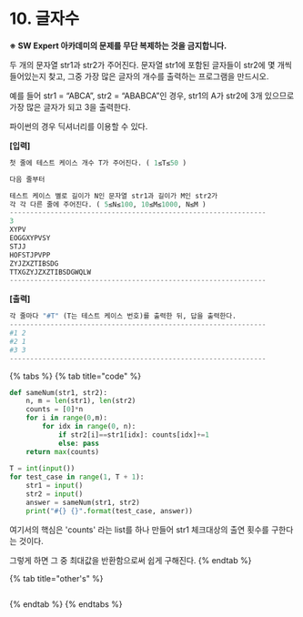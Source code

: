 # 10. 글자수

 **※ SW Expert 아카데미의 문제를 무단 복제하는 것을 금지합니다.**  
  
  
두 개의 문자열 str1과 str2가 주어진다. 문자열 str1에 포함된 글자들이 str2에 몇 개씩 들어있는지 찾고, 그중 가장 많은 글자의 개수를 출력하는 프로그램을 만드시오.  
  
예를 들어 str1 = “ABCA”, str2 = “ABABCA”인 경우, str1의 A가 str2에 3개 있으므로 가장 많은 글자가 되고 3을 출력한다.  
  
파이썬의 경우 딕셔너리를 이용할 수 있다.  
  
  
**\[입력\]**  


```python
첫 줄에 테스트 케이스 개수 T가 주어진다. ( 1≤T≤50 )

다음 줄부터 

테스트 케이스 별로 길이가 N인 문자열 str1과 길이가 M인 str2가 
각 각 다른 줄에 주어진다. ( 5≤N≤100, 10≤M≤1000, N≤M )
---------------------------------------------------------------
3
XYPV
EOGGXYPVSY
STJJ
HOFSTJPVPP
ZYJZXZTIBSDG
TTXGZYJZXZTIBSDGWQLW
---------------------------------------------------------------
```

  
  
**\[출력\]**

```python
각 줄마다 "#T" (T는 테스트 케이스 번호)를 출력한 뒤, 답을 출력한다.
---------------------------------------------------------------
#1 2
#2 1
#3 3
---------------------------------------------------------------
```

{% tabs %}
{% tab title="code" %}
```python
def sameNum(str1, str2):	
    n, m = len(str1), len(str2)	
    counts = [0]*n	
    for i in range(0,m):		
        for idx in range(0, n):			
            if str2[i]==str1[idx]: counts[idx]+=1			
            else: pass	
    return max(counts)    
    
T = int(input())	
for test_case in range(1, T + 1):	
    str1 = input()	
    str2 = input()	
    answer = sameNum(str1, str2)	
    print("#{} {}".format(test_case, answer))
```

 여기서의 핵심은 'counts' 라는 list를 하나 만들어 str1 체크대상의 출연 횟수를 구한다는 것이다.

그렇게 하면 그 중 최대값을 반환함으로써 쉽게 구해진다.
{% endtab %}

{% tab title="other\'s" %}
```python

```
{% endtab %}
{% endtabs %}

